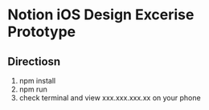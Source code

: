 # Notion iOS Design Excerise Prototype

## Directiosn

1. npm install
2. npm run
3. check terminal and view xxx.xxx.xxx.xx on your phone